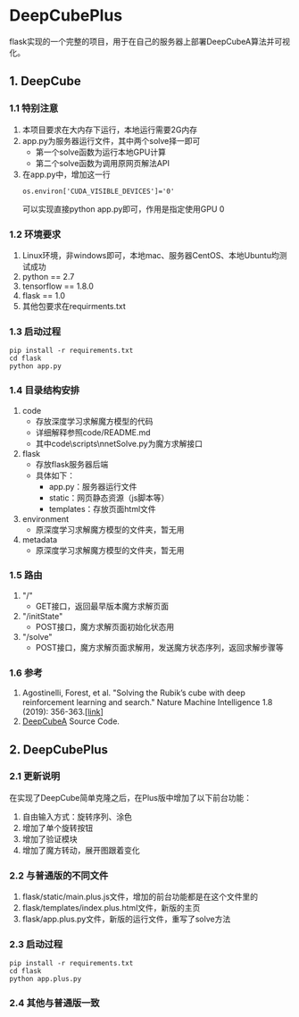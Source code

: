 # DeepCubePlus
flask实现的一个完整的项目，用于在自己的服务器上部署DeepCubeA算法并可视化。
## 1. DeepCube
### 1.1 特别注意
1. 本项目要求在大内存下运行，本地运行需要2G内存
2. app.py为服务器运行文件，其中两个solve择一即可
    - 第一个solve函数为运行本地GPU计算
    - 第二个solve函数为调用原网页解法API
3. 在app.py中，增加这一行
    ```
    os.environ['CUDA_VISIBLE_DEVICES']='0'
    ```
   可以实现直接python app.py即可，作用是指定使用GPU 0
### 1.2 环境要求
1. Linux环境，非windows即可，本地mac、服务器CentOS、本地Ubuntu均测试成功
2. python == 2.7
3. tensorflow == 1.8.0
4. flask == 1.0
5. 其他包要求在requirments.txt

### 1.3 启动过程
```
pip install -r requirements.txt
cd flask
python app.py
```
### 1.4 目录结构安排
1. code
    - 存放深度学习求解魔方模型的代码
    - 详细解释参照code/README.md
    - 其中code\scripts\nnetSolve.py为魔方求解接口
2. flask
    - 存放flask服务器后端
    - 具体如下：
        - app.py：服务器运行文件
        - static：网页静态资源（js脚本等）
        - templates：存放页面html文件
3. environment
    - 原深度学习求解魔方模型的文件夹，暂无用
4. metadata
    - 原深度学习求解魔方模型的文件夹，暂无用
  
### 1.5 路由
1. "/"
    - GET接口，返回最早版本魔方求解页面
2. "/initState"
    - POST接口，魔方求解页面初始化状态用
3. "/solve"
    - POST接口，魔方求解页面求解用，发送魔方状态序列，返回求解步骤等
    
### 1.6 参考
1. Agostinelli, Forest, et al. "Solving the Rubik’s cube with deep reinforcement learning and search." Nature Machine Intelligence 1.8 (2019): 356-363.[[link]](https://www.nature.com/articles/s42256-019-0070-z.epdf?shared_access_token=-pCSsZa_J9bM8VyXLZLRctRgN0jAjWel9jnR3ZoTv0Osb8UCgUm5AQaSCMHWqWzsyV3KBcb13SAW-9IL1pAGd1HcSk40JSEjhoaBAi0ePvYh_5Dul6LvK0oJY1KI0ULo9O9HCut_y7aCTc93Th8m5g%3D%3D)
2. [DeepCubeA](https://codeocean.com/capsule/5723040/tree/v1) Source Code.

## 2. DeepCubePlus
### 2.1 更新说明
在实现了DeepCube简单克隆之后，在Plus版中增加了以下前台功能：
1. 自由输入方式：旋转序列、涂色
2. 增加了单个旋转按钮
3. 增加了验证模块
4. 增加了魔方转动，展开图跟着变化

### 2.2 与普通版的不同文件
1. flask/static/main.plus.js文件，增加的前台功能都是在这个文件里的
2. flask/templates/index.plus.html文件，新版的主页
3. flask/app.plus.py文件，新版的运行文件，重写了solve方法

### 2.3 启动过程
```
pip install -r requirements.txt
cd flask
python app.plus.py
```

### 2.4 其他与普通版一致